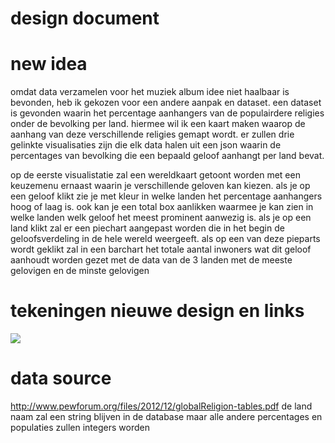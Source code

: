 # design document

# new idea
omdat data verzamelen voor het muziek album idee niet haalbaar is bevonden, heb ik gekozen voor een andere aanpak en dataset. een dataset is gevonden waarin het percentage aanhangers van de populairdere religies onder de bevolking per land. hiermee wil ik een kaart maken waarop de aanhang van deze verschillende religies gemapt wordt. er zullen drie gelinkte visualisaties zijn die elk data halen uit een json waarin de percentages van bevolking die een bepaald geloof aanhangt per land bevat.

op de eerste visualistatie zal een wereldkaart getoont worden met een keuzemenu ernaast waarin je verschillende geloven kan kiezen. als je op een geloof klikt zie je met kleur in welke landen het percentage aanhangers hoog of laag is. ook kan je een total box aanlikken waarmee je kan zien in welke landen welk geloof het meest prominent aanwezig is. als je op een land klikt zal er een piechart aangepast worden die in het begin de geloofsverdeling in de hele wereld weergeeft. als op een van deze pieparts wordt geklikt zal in een barchart het totale aantal inwoners wat dit geloof aanhoudt worden gezet met de data van de 3 landen met de meeste gelovigen en de minste gelovigen

# tekeningen nieuwe design en links
![](doc/image4.jpg)

# data source
http://www.pewforum.org/files/2012/12/globalReligion-tables.pdf
de land naam zal een string blijven in de database maar alle andere percentages en populaties zullen integers worden